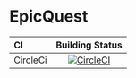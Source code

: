 # EpicQuest 

CI|Building Status
:---|:---:
CircleCi|[![CircleCI](https://circleci.com/gh/602723113/EpicQuest.svg?style=svg)](https://circleci.com/gh/602723113/EpicQuest)